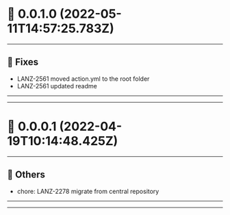 # :confetti_ball: 0.0.1.0 (2022-05-11T14:57:25.783Z)
- - -
## :bug: Fixes
* LANZ-2561 moved action.yml to the root folder
* LANZ-2561 updated readme
- - -
- - -
# :confetti_ball: 0.0.0.1 (2022-04-19T10:14:48.425Z)
- - -
## :newspaper: Others
* chore: LANZ-2278 migrate from central repository
- - -
- - -
